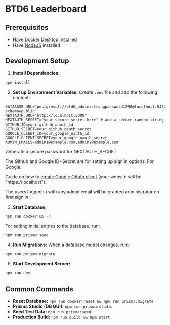 # BTD6 Leaderboard

## Prerequisites
- Have [Docker Desktop](https://www.docker.com/) installed
- Have [NodeJS](https://nodejs.org/en/download) installed

## Development Setup

1. **Install Dependencies:**
```bash
npm install
```

2. **Set up Environment Variables:**
Create `.env` file and add the following content:
```env
DATABASE_URL="postgresql://btd6_admin:strongpassword1298@localhost:5432/btd6_leaderboard?schema=public"
NEXTAUTH_URL="http://localhost:3000"
NEXTAUTH_SECRET="your-secure-secret-here" # add a secure random string
GITHUB_ID=your_github_oauth_id 
GITHUB_SECRET=your_github_oauth_secret
GOOGLE_CLIENT_ID=your_google_oauth_id
GOOGLE_CLIENT_SECRET=your_google_oauth_secret
ADMIN_EMAILS=admin1@example.com,admin2@example.com
```

Generate a secure password for NEXTAUTH_SECRET

The Github and Google ID+Secret are for setting up sign in options. For Google:

Guide on how to [create Google OAuth client](https://support.google.com/cloud/answer/15549257?hl=en&visit_id=638773011998070795-3320592552) (your website will be "https://localhost").

The users logged in with any admin email will be granted administrator on first sign in.


3. **Start Database:**
```bash
npm run docker:up -d
```

For adding initial entries to the database, run:
```bash
npm run prisma:seed
```

4. **Run Migrations:**
When a database model changes, run:
```bash
npm run prisma:migrate
```

5. **Start Development Server:**
```bash
npm run dev
```

## Common Commands

- **Reset Database:** `npm run docker:reset && npm run prisma:migrate`
- **Prisma Studio (DB GUI):** `npm run prisma:studio`
- **Seed Test Data:** `npm run prisma:seed`
- **Production Build:** `npm run build && npm start`